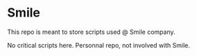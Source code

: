 # Smile

This repo is meant to store scripts used @ Smile company.

No critical scripts here.
Personnal repo, not involved with Smile.
